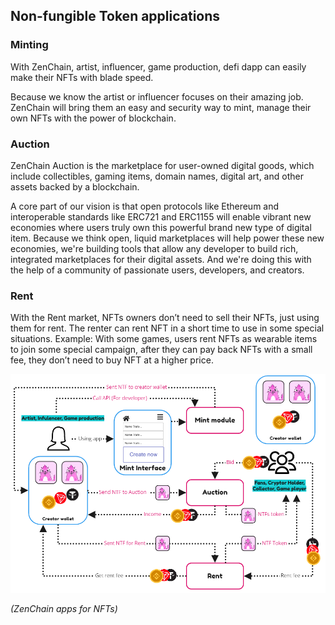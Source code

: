 ## Non-fungible Token applications 

### Minting 

With ZenChain, artist, influencer, game production, defi dapp can easily make their NFTs with blade speed.

Because we know the artist or influencer focuses on their amazing job. ZenChain will bring them an easy and security way to mint, manage their own NFTs with the power of blockchain.

### Auction 

ZenChain Auction is the marketplace for user-owned digital goods, which include collectibles, gaming items, domain names, digital art, and other assets backed by a blockchain.

A core part of our vision is that open protocols like Ethereum and interoperable standards like ERC721 and ERC1155 will enable vibrant new economies where users truly own this powerful brand new type of digital item. Because we think open, liquid marketplaces will help power these new economies, we&#039;re building tools that allow any developer to build rich, integrated marketplaces for their digital assets. And we&#039;re doing this with the help of a community of passionate users, developers, and creators.

### Rent 

With the Rent market, NFTs owners don’t need to sell their NFTs, just using them for rent. The renter can rent NFT in a short time to use in some special situations. Example: With some games, users rent NFTs as wearable items to join some special campaign, after they can pay back NFTs with a small fee, they don’t need to buy NFT at a higher price.

![Apps NFTs](./../assets/NFTs-app.png)

_(ZenChain apps for NFTs)_